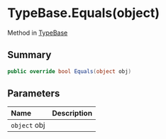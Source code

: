 # TypeBase.Equals(object)

Method in [TypeBase](/docs/api/csharp/yarn.typebase.md)

## Summary



```csharp
public override bool Equals(object obj)
```

## Parameters

|Name|Description|
|:---|:---|
|`object` obj||


